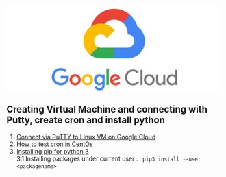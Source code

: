 ![Google Cloud Platform](img/googleCloud.jpg "Google Cloud")
##  Creating Virtual Machine and connecting with Putty, create cron and install python
1. [Connect via PuTTY to Linux VM on Google Cloud](https://youtu.be/fmh94mNQHQc)  
2. [How to test cron in CentOs](https://www.konordo.com/blog/how-test-cron-centos)  
3. [Installing pip for python 3](https://linuxize.com/post/how-to-install-pip-on-ubuntu-18.04/)  
  3.1 Installing packages under current user : ``` pip3 install --user <packagename>```   

